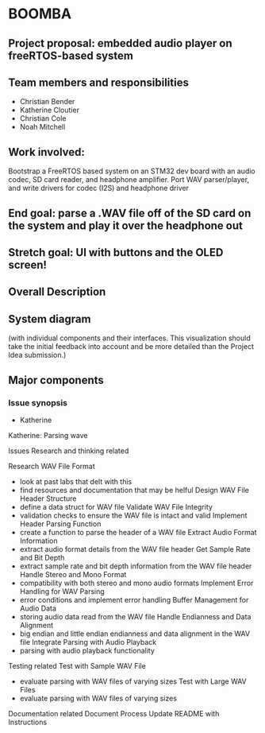 # BOOMBA
## Project proposal: embedded audio player on freeRTOS-based system

## Team members and responsibilities 
- Christian Bender
- Katherine Cloutier
- Christian Cole
- Noah Mitchell 



## Work involved: 
Bootstrap a FreeRTOS based system on an STM32 dev board with an audio
codec, SD card reader, and headphone amplifier. Port WAV parser/player, and write drivers for
codec (I2S) and headphone driver
## End goal: parse a .WAV file off of the SD card on the system and play it over the headphone out
## Stretch goal: UI with buttons and the OLED screen!


## Overall Description

## System diagram
(with individual components and their interfaces. This visualization should take the initial feedback into account and be more detailed than the Project Idea submission.)

## Major components


### Issue synopsis

- Katherine

Katherine: Parsing wave


Issues
Research and thinking related

Research WAV File Format
- look at past labs that delt with this
- find resources and documentation that may be helful
Design WAV File Header Structure
- define a data struct for WAV file
Validate WAV File Integrity
- validation checks to ensure the WAV file is intact and valid
Implement Header Parsing Function
- create a function to parse the header of a WAV file
Extract Audio Format Information
- extract audio format details from the WAV file header
Get Sample Rate and Bit Depth
- extract sample rate and bit depth information from the WAV file header
Handle Stereo and Mono Format
- compatibility with both stereo and mono audio formats
Implement Error Handling for WAV Parsing
- error conditions and implement error handling
Buffer Management for Audio Data
- storing audio data read from the WAV file
Handle Endianness and Data Alignment
- big endian and little endian endianness and data alignment in the WAV file
Integrate Parsing with Audio Playback
- parsing with audio playback functionality

  
Testing related
Test with Sample WAV File
- evaluate parsing with WAV files of varying sizes
Test with Large WAV Files
- evaluate parsing with WAV files of varying sizes

  
Documentation related 
Document Process 
Update README with Instructions


